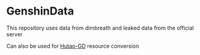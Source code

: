 # GenshinData

This repository uses data from dimbreath and leaked data from the official server

Can also be used for [Hutao-GD](https://github.com/kuma-dayo/Hutao-GD) resource conversion
